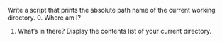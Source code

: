 Write a script that prints the absolute path name of the current working directory.
0. Where am I?
1. What’s in there?
Display the contents list of your current directory.
